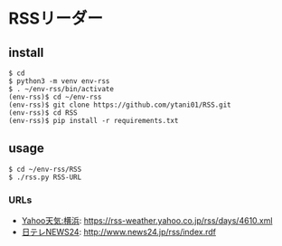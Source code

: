 # RSSリーダー


## install

```
$ cd
$ python3 -m venv env-rss
$ . ~/env-rss/bin/activate
(env-rss)$ cd ~/env-rss
(env-rss)$ git clone https://github.com/ytani01/RSS.git
(env-rss)$ cd RSS
(env-rss)$ pip install -r requirements.txt
```


## usage

```
$ cd ~/env-rss/RSS
$ ./rss.py RSS-URL
```


### URLs

* [Yahoo天気:横浜](https://rss-weather.yahoo.co.jp/rss/days/4610.xml):
  https://rss-weather.yahoo.co.jp/rss/days/4610.xml
* [日テレNEWS24](http://www.news24.jp/rss/index.rdf):
  http://www.news24.jp/rss/index.rdf
